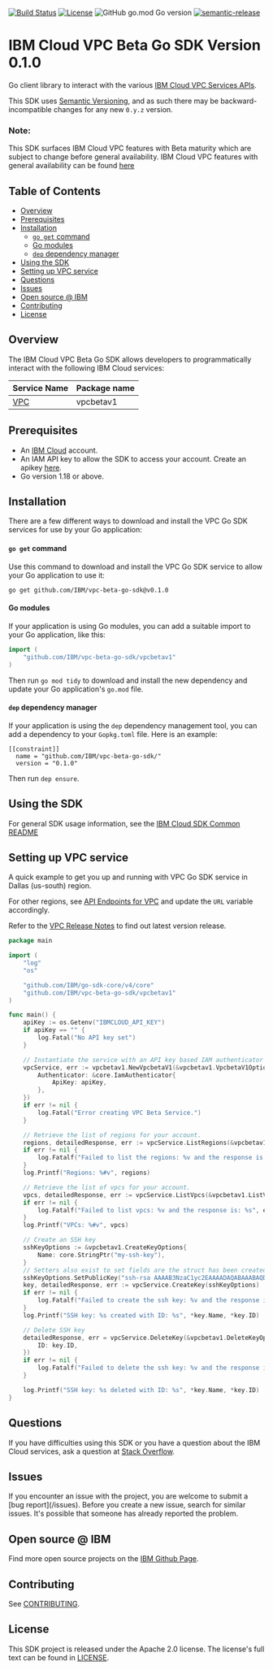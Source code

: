 [![Build Status](https://travis-ci.com/IBM/vpc-beta-go-sdk.svg?branch=master)](https://travis-ci.com/IBM/vpc-beta-go-sdk)
[![License](https://img.shields.io/badge/License-Apache%202.0-blue.svg)](https://opensource.org/licenses/Apache-2.0)
![GitHub go.mod Go version](https://img.shields.io/github/go-mod/go-version/IBM/vpc-beta-go-sdk)
[![semantic-release](https://img.shields.io/badge/%20%20%F0%9F%93%A6%F0%9F%9A%80-semantic--release-e10079.svg)](https://github.com/semantic-release/semantic-release)

# IBM Cloud VPC Beta Go SDK Version 0.1.0
Go client library to interact with the various [IBM Cloud VPC Services APIs](https://cloud.ibm.com/apidocs?category=vpc).

This SDK uses [Semantic Versioning](https://semver.org), and as such there may be backward-incompatible changes for any new `0.y.z` version.

### Note:
 This SDK surfaces IBM Cloud VPC features with Beta maturity which are subject to change before general availability.
 IBM Cloud VPC features with general availability can be found [here](https://github.com/IBM/vpc-go-sdk)

## Table of Contents
<!--
  The TOC below is generated using the `markdown-toc` node package.

      https://github.com/jonschlinkert/markdown-toc

  You should regenerate the TOC after making changes to this file.

      npx markdown-toc -i README.md
  -->

<!-- toc -->

- [Overview](#overview)
- [Prerequisites](#prerequisites)
- [Installation](#installation)
    + [`go get` command](#go-get-command)
    + [Go modules](#go-modules)
    + [`dep` dependency manager](#dep-dependency-manager)
- [Using the SDK](#using-the-sdk)
- [Setting up VPC service](#setting-up-vpc-service)
- [Questions](#questions)
- [Issues](#issues)
- [Open source @ IBM](#open-source--ibm)
- [Contributing](#contributing)
- [License](#license)

<!-- tocstop -->

## Overview

The IBM Cloud VPC Beta Go SDK allows developers to programmatically interact with the following IBM Cloud services:

Service Name | Package name
--- | ---
[VPC](https://cloud.ibm.com/apidocs/vpc) | vpcbetav1

## Prerequisites

[ibm-cloud-onboarding]: https://cloud.ibm.com/registration

* An [IBM Cloud][ibm-cloud-onboarding] account.
* An IAM API key to allow the SDK to access your account. Create an apikey [here](https://cloud.ibm.com/iam/apikeys).
* Go version 1.18 or above.

## Installation
There are a few different ways to download and install the VPC Go SDK services for use by your
Go application:

#### `go get` command
Use this command to download and install the VPC Go SDK service to allow your Go application to
use it:

```
go get github.com/IBM/vpc-beta-go-sdk@v0.1.0
```


#### Go modules
If your application is using Go modules, you can add a suitable import to your
Go application, like this:


```go
import (
	"github.com/IBM/vpc-beta-go-sdk/vpcbetav1"
)
```

Then run `go mod tidy` to download and install the new dependency and update your Go application's
`go.mod` file.


#### `dep` dependency manager
If your application is using the `dep` dependency management tool, you can add a dependency
to your `Gopkg.toml` file.  Here is an example:

```
[[constraint]]
  name = "github.com/IBM/vpc-beta-go-sdk/"
  version = "0.1.0"
```

Then run `dep ensure`.

## Using the SDK
For general SDK usage information, see the [IBM Cloud SDK Common README](https://github.com/IBM/ibm-cloud-sdk-common/blob/master/README.md)

## Setting up VPC service

A quick example to get you up and running with VPC Go SDK service in Dallas (us-south) region.

For other regions, see [API Endpoints for VPC](https://cloud.ibm.com/apidocs/vpc#api-endpoint) and update the `URL` variable accordingly.


Refer to the [VPC Release Notes](https://cloud.ibm.com/docs/vpc?topic=vpc-release-notes) to find out latest version release.

```go
package main

import (
	"log"
	"os"

	"github.com/IBM/go-sdk-core/v4/core"
	"github.com/IBM/vpc-beta-go-sdk/vpcbetav1"
)

func main() {
	apiKey := os.Getenv("IBMCLOUD_API_KEY")
	if apiKey == "" {
		log.Fatal("No API key set")
	}

	// Instantiate the service with an API key based IAM authenticator
	vpcService, err := vpcbetav1.NewVpcbetaV1(&vpcbetav1.VpcbetaV1Options{
		Authenticator: &core.IamAuthenticator{
			ApiKey: apiKey,
		},
	})
	if err != nil {
		log.Fatal("Error creating VPC Beta Service.")
	}

	// Retrieve the list of regions for your account.
	regions, detailedResponse, err := vpcService.ListRegions(&vpcbetav1.ListRegionsOptions{})
	if err != nil {
		log.Fatalf("Failed to list the regions: %v and the response is: %s", err, detailedResponse)
	}
	log.Printf("Regions: %#v", regions)

	// Retrieve the list of vpcs for your account.
	vpcs, detailedResponse, err := vpcService.ListVpcs(&vpcbetav1.ListVpcsOptions{})
	if err != nil {
		log.Fatalf("Failed to list vpcs: %v and the response is: %s", err, detailedResponse)
	}
	log.Printf("VPCs: %#v", vpcs)

	// Create an SSH key
	sshKeyOptions := &vpcbetav1.CreateKeyOptions{
		Name: core.StringPtr("my-ssh-key"),
	}
	// Setters also exist to set fields are the struct has been created
	sshKeyOptions.SetPublicKey("ssh-rsa AAAAB3NzaC1yc2EAAAADAQABAAABAQDsnrSAe8eBi8mS576Z96UtYgUzDR9Sbw/s1ELxsa1KUK82JQ0Ejmz31N6sHyiT/l5533JgGL6rKamLFziMY2VX2bdyuF5YzyHhmapT+e21kuTatB50UsXzxlYEWpCmFdnd4LhwFn6AycJWOV0k3e0ePpVxgHc+pVfE89322cbmfuppeHxvxc+KSzQNYC59A+A2vhucbuWppyL3EIF4YgLwOr5iDISm1IR0+EEL3yJQIG4M2WKu526anI85QBcIWyFwQXOpdcX2eZRcd6WW2EgAM3fIOaezkm0CFrsz8rQ0MPYZI4BS2CWwg5d4Bj7SU2sjXz62gfQkQGTYWSqhizVb root@localhost")
	key, detailedResponse, err := vpcService.CreateKey(sshKeyOptions)
	if err != nil {
		log.Fatalf("Failed to create the ssh key: %v and the response is: %s", err, detailedResponse)
	}
	log.Printf("SSH key: %s created with ID: %s", *key.Name, *key.ID)

	// Delete SSH key
	detailedResponse, err = vpcService.DeleteKey(&vpcbetav1.DeleteKeyOptions{
		ID: key.ID,
	})
	if err != nil {
		log.Fatalf("Failed to delete the ssh key: %v and the response is: %s", err, detailedResponse)
	}

	log.Printf("SSH key: %s deleted with ID: %s", *key.Name, *key.ID)
}
```

## Questions

If you have difficulties using this SDK or you have a question about the IBM Cloud services,
ask a question at
[Stack Overflow](http://stackoverflow.com/questions/ask?tags=ibm-cloud).

## Issues
If you encounter an issue with the project, you are welcome to submit a
[bug report](<github-repo-url>/issues).
Before you create a new issue, search for similar issues. It's possible that someone has already reported the problem.

## Open source @ IBM
Find more open source projects on the [IBM Github Page](http://ibm.github.io/).

## Contributing
See [CONTRIBUTING](CONTRIBUTING.md).

## License

This SDK project is released under the Apache 2.0 license.
The license's full text can be found in [LICENSE](LICENSE).

